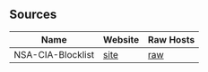 ## Sources

| Name                         | Website                                              | Raw Hosts                                                                         |
| ---------------------------- | -------------------------------------------------    | --------------------------------------------------------------------------------- |
| NSA-CIA-Blocklist            | [site](https://github.com/tigthor/NSA-CIA-Blocklist) | [raw](https://raw.githubusercontent.com/tigthor/NSA-CIA-Blocklist/main/HOSTS/HOSTS)         |
